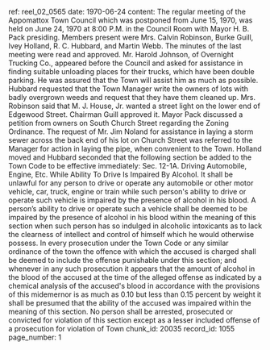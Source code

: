 ref: reel_02_0565
date: 1970-06-24
content: The regular meeting of the Appomattox Town Council which was postponed from June 15, 1970, was held on June 24, 1970 at 8:00 P.M. in the Council Room with Mayor H. B. Pack presiding.
Members present were Mrs. Calvin Robinson, Burke Guill, Ivey Holland, R. C. Hubbard, and Martin Webb.
The minutes of the last meeting were read and approved.
Mr. Harold Johnson, of Overnight Trucking Co., appeared before the Council and asked for assistance in finding suitable unloading places for their trucks, which have been double parking. He was assured that the Town will assist him as much as possible.
Hubbard requested that the Town Manager write the owners of lots with badly overgrown weeds and request that they have them cleaned up.
Mrs. Robinson said that M. J. House, Jr. wanted a street light on the lower end of Edgewood Street. Chairman Guill approved it.
Mayor Pack discussed a petition from owners on South Church Street regarding the Zoning Ordinance.
The request of Mr. Jim Noland for assistance in laying a storm sewer across the back end of his lot on Church Street was referred to the Manager for action in laying the pipe, when convenient to the Town.
Holland moved and Hubbard seconded that the following section be added to the Town Code to be effective immediately:
Sec. 12-1A. Driving Automobile, Engine, Etc. While Ability To Drive Is Impaired By Alcohol.
It shall be unlawful for any person to drive or operate any automobile or other motor vehicle, car, truck, engine or train while such person's ability to drive or operate such vehicle is impaired by the presence of alcohol in his blood. A person’s ability to drive or operate such a vehicle shall be deemed to be impaired by the presence of alcohol in his blood within the meaning of this section when such person has so indulged in alcoholic intoxicants as to lack the clearness of intellect and control of himself which he would otherwise possess.
In every prosecution under the Town Code or any similar ordinance of the town the offence with which the accused is charged shall be deemed to include the offense punishable under this section; and whenever in any such prosecution it appears that the amount of alcohol in the blood of the accused at the time of the alleged offense as indicated by a chemical analysis of the accused's blood in accordance with the provisions of this midemernor is as much as 0.10 but less than 0.15 percent by weight it shall be presumed that the ability of the accused was impaired within the meaning of this section. No person shall be arrested, prosecuted or convicted for violation of this section except as a lesser included offense of a prosecution for violation of Town
chunk_id: 20035
record_id: 1055
page_number: 1

